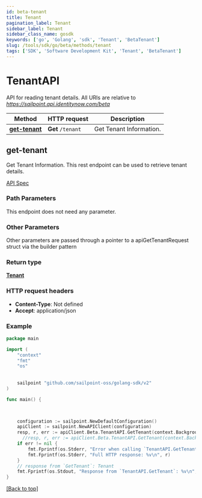 ```yaml
---
id: beta-tenant
title: Tenant
pagination_label: Tenant
sidebar_label: Tenant
sidebar_class_name: gosdk
keywords: ['go', 'Golang', 'sdk', 'Tenant', 'BetaTenant'] 
slug: /tools/sdk/go/beta/methods/tenant
tags: ['SDK', 'Software Development Kit', 'Tenant', 'BetaTenant']
---
```


# TenantAPI
  API for reading tenant details. 
All URIs are relative to *https://sailpoint.api.identitynow.com/beta*

Method | HTTP request | Description
------------- | ------------- | -------------
[**get-tenant**](#get-tenant) | **Get** `/tenant` | Get Tenant Information.


## get-tenant
Get Tenant Information.
This rest endpoint can be used to retrieve tenant details.

[API Spec](https://developer.sailpoint.com/docs/api/beta/get-tenant)

### Path Parameters

This endpoint does not need any parameter.

### Other Parameters

Other parameters are passed through a pointer to a apiGetTenantRequest struct via the builder pattern


### Return type

[**Tenant**](../models/tenant)

### HTTP request headers

- **Content-Type**: Not defined
- **Accept**: application/json

### Example

```go
package main

import (
	"context"
	"fmt"
	"os"
  
    
	sailpoint "github.com/sailpoint-oss/golang-sdk/v2"
)

func main() {

    

    configuration := sailpoint.NewDefaultConfiguration()
    apiClient := sailpoint.NewAPIClient(configuration)
    resp, r, err := apiClient.Beta.TenantAPI.GetTenant(context.Background()).Execute()
	  //resp, r, err := apiClient.Beta.TenantAPI.GetTenant(context.Background()).Execute()
    if err != nil {
	    fmt.Fprintf(os.Stderr, "Error when calling `TenantAPI.GetTenant``: %v\n", err)
	    fmt.Fprintf(os.Stderr, "Full HTTP response: %v\n", r)
    }
    // response from `GetTenant`: Tenant
    fmt.Fprintf(os.Stdout, "Response from `TenantAPI.GetTenant`: %v\n", resp)
}
```

[[Back to top]](#)

